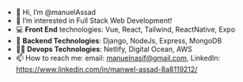 - 👋 Hi, I’m @manuelAssad
- 👀 I’m interested in Full Stack Web Development!
- :computer: **Front End** technologies: Vue, React, Tailwind, ReactNative, Expo
- :floppy_disk: **Backend Technologies**: Django, NodeJs, Express, MongoDB
- :technologist: **Devops Technologies**: Netlify, Digital Ocean, AWS
- 📫 How to reach me: email: manuelnasif@gmail.com, LinkedIn: https://www.linkedin.com/in/manwel-assad-8a8119212/

<!---
manuelAssad/manuelAssad is a ✨ special ✨ repository because its `README.md` (this file) appears on your GitHub profile.
You can click the Preview link to take a look at your changes.
--->
